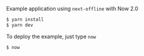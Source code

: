 Example application using `next-offline` with Now 2.0

```sh
$ yarn install
$ yarn dev
```
To deploy the example, just type `now`
```
$ now
```